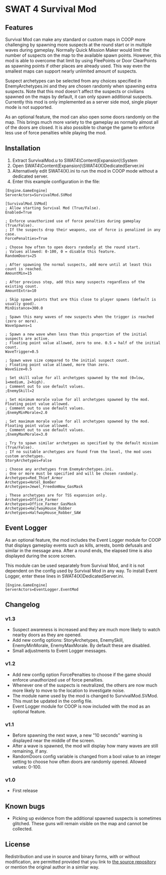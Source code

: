 
SWAT 4 Survival Mod
===================

Features
--------
Survival Mod can make any standard or custom maps in COOP more challenging by spawning more suspects
at the round start or in multiple waves during gameplay. Normally Quick Mission Maker would limit
the number of suspects on the map to the available spawn points. However, this mod is able
to overcome that limit by using FleePoints or Door ClearPoints as spawning points if other places
are already used. This way even the smallest maps can support nearly unlimited amount of suspects.

Suspect archetypes can be selected from any choices specified in EnemyArchetypes.ini and
they are chosen randomly when spawning extra suspects. Note that this mod doesn't affect
the suspects or civilians spawned on the maps by default, it can only spawn additional suspects.
Currently this mod is only implemented as a server side mod, single player mode is not supported.

As an optional feature, the mod can also open some doors randomly on the map.
This brings much more variety to the gameplay as normally almost all of the doors are closed.
It is also possible to change the game to enforce less use of force penalties while playing the mod.


Installation
------------
1. Extract SurvivalMod.u to SWAT4\Content(Expansion)\System
2. Open SWAT4\Content(Expansion)\SWAT4(X)DedicatedServer.ini
3. Alternatively edit SWAT4(X).ini to run the mod in COOP mode without a dedicated server.
4. Enter this example configuration in the file:

```
[Engine.GameEngine]
ServerActors=SurvivalMod.SVMod

[SurvivalMod.SVMod]
; Allow starting Survival Mod (True/False).
Enabled=True

; Enforce unauthorized use of force penalties during gameplay (True/False).
; If the suspects drop their weapons, use of force is penalized in any case.
ForcePenalties=True

; Choose how often to open doors randomly at the round start.
; Values allowed: 0-100, 0 = disable this feature.
RandomDoors=25

; After spawning the normal suspects, add more until at least this count is reached.
AmountMin=15

; After previous step, add this many suspects regardless of the existing count.
AmountExtra=10

; Skip spawn points that are this close to player spawns (default is usually good).
MinDistance=300.0

; Spawn this many waves of new suspects when the trigger is reached (zero or more).
WaveSpawns=1

; Spawn a new wave when less than this proportion of the initial suspects are active.
; Floating point value allowed, zero to one. 0.5 = half of the initial count.
WaveTrigger=0.5

; Spawn wave size compared to the initial suspect count.
; Floating point value allowed, more than zero.
WaveSize=0.5

; Set skill value for all archetypes spawned by the mod (0=low, 1=medium, 2=high).
; Comment out to use default values.
;EnemySkill=2

; Set minimum morale value for all archetypes spawned by the mod. Floating point value allowed.
; Comment out to use default values.
;EnemyMinMorale=2.0

; Set maximum morale value for all archetypes spawned by the mod. Floating point value allowed.
; Comment out to use default values.
;EnemyMaxMorale=3.0

; Try to spawn similar archetypes as specified by the default mission (True/False).
; If no suitable archetypes are found from the level, the mod uses custom archetypes.
StoryArchetypes=False

; Choose any archetypes from EnemyArchetypes.ini.
; One or more must be specified and will be chosen randomly.
Archetypes=Red_Thief_Armor
Archetypes=Hotel_Bomber
Archetypes=Jewel_FreedomNow_GasMask

; These archetypes are for TSS expansion only.
Archetypes=Office_Farmer
Archetypes=Office_Farmer_GasMask
Archetypes=HalfwayHouse_Robber
Archetypes=HalfwayHouse_Robber_SAW
```


Event Logger
------------
As an optional feature, the mod includes the Event Logger module for COOP that displays gameplay
events such as kills, arrests, bomb defusals and similar in the message area. After a round ends,
the elapsed time is also displayed during the score screen.

This module can be used separately from Survival Mod, and it is not dependent on the config used
by Survival Mod in any way. To install Event Logger, enter these lines in SWAT4(X)DedicatedServer.ini.

```
[Engine.GameEngine]
ServerActors=EventLogger.EventMod
```


Changelog
---------
### v1.3
* Suspect awareness is increased and they are much more likely to watch nearby doors as they are opened.
* Add new config options: StoryArchetypes, EnemySkill, EnemyMinMorale, EnemyMaxMorale. By default these are disabled.
* Small adjustments to Event Logger messages.

### v1.2
* Add new config option ForcePenalties to choose if the game should enforce unauthorized use of force penalties.
* Whenever one of the suspects is neutralized, the others are now much more likely to move to the location to investigate noise.
* The module name used by the mod is changed to SurvivalMod.SVMod. This must be updated in the config file.
* Event Logger module for COOP is now included with the mod as an optional feature.

### v1.1
* Before spawning the next wave, a new "10 seconds" warning is displayed near the middle of the screen.
* After a wave is spawned, the mod will display how many waves are still remaining, if any.
* RandomDoors config variable is changed from a bool value to an integer setting to choose how often doors are randomly opened. Allowed values: 0-100.

### v1.0
* First release


Known bugs
----------
* Picking up evidence from the additional spawned suspects is sometimes glitched. These guns will remain visible on the map and cannot be collected.


License
-------
Redistribution and use in source and binary forms, with or without modification, are permitted provided
that you link to [the source repository](https://github.com/induktio/swat4-survival-mod)
or mention the original author in a similar way.

